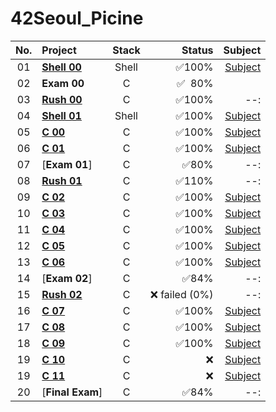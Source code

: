 # 42Seoul_Picine	
|No.	|Project							|Stack    |Status   |Subject
|:-:  |:--								  |:-:		  |--:      |--:    |
|01	  |[**Shell 00**](./shell00)	|Shell		|✅100%|[Subject](./shell00/resource/shell00.pdf)|
|02	  |**Exam 00**          |C		    |✅&nbsp;&nbsp;80%     |
|03	  |[**Rush 00**](./rush00)	|C		|✅100%    |--:    |
|04	  |[**Shell 01**](./shell01)	|Shell		|✅100%|[Subject](./shell01/resource/shell01.pdf)|
|05	  |[**C 00**](./c00)	  |C		    |✅100%    |[Subject](./c00/resource/c00.pdf)|
|06	  |[**C 01**](./c01)	  |C		    |✅100%    |[Subject](./c01/resource/c01.pdf)|
|07	  |[**Exam 01**]        |C		    |✅80%     |--:        |
|08	  |[**Rush 01**](./rush01)	|C		|✅110%    |--: |
|09	  |[**C 02**](./c01)	  |C		    |✅100%    |[Subject](./c02/resource/c02.pdf)|
|10	  |[**C 03**](./c03)	  |C		    |✅100%    |[Subject](./c03/resource/c03.pdf)|
|11	  |[**C 04**](./c04)	  |C		    |✅100%    |[Subject](./c04/resource/c04.pdf)|
|12	  |[**C 05**](./c05)	  |C		    |✅100%    |[Subject](./c05/resource/c05.pdf)|
|13	  |[**C 06**](./c06)	  |C		    |✅100%    |[Subject](./c06/resource/c06.pdf)|
|14   |[**Exam 02**]        |C		    |✅84%      |--:   
|15	  |[**Rush 02**](./rush02)	|C		|❌ failed (0%)|--: |
|16	  |[**C 07**](./c07)	  |C		    |✅100%    |[Subject](./c07/resource/c07.pdf)|
|17	  |[**C 08**](./c08)	  |C		    |✅100%    |[Subject](./c08/resource/c08.pdf)|
|18	  |[**C 09**](./c09)	  |C		    |✅100%    |[Subject](./c09/resource/c09.pdf)|
|19	  |[**C 10**](./c10)	  |C		    |❌        |[Subject](./c10/resource/c10.pdf)|
|19	  |[**C 11**](./c11)	  |C		    |❌        |[Subject](./c11/resource/c11.pdf)|
|20	  |[**Final Exam**]     |C		    |✅84%     |--:       
